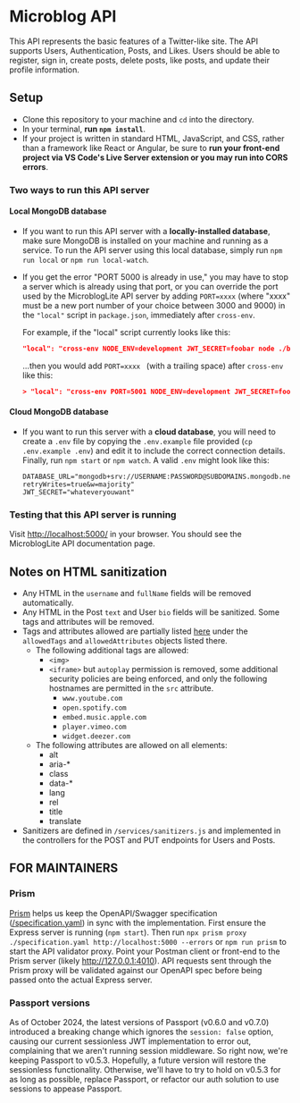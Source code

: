# Microblog API

This API represents the basic features of a Twitter-like site. The API supports Users, Authentication, Posts, and Likes. Users should be able to register, sign in, create posts, delete posts, like posts, and update their profile information.

## Setup
- Clone this repository to your machine and `cd` into the directory.
- In your terminal, **run `npm install`**.
- If your project is written in standard HTML, JavaScript, and CSS, rather than a framework like React or Angular, be sure to **run your front-end project via VS Code's Live Server extension or you may run into CORS errors**.

### Two ways to run this API server
#### Local MongoDB database
- If you want to run this API server with a **locally-installed database**, make sure MongoDB is installed on your machine and running as a service. To run the API server using this local database, simply run `npm run local` or `npm run local-watch`.
- If you get the error "PORT 5000 is already in use," you may have to stop a server which is already using that port, or you can override the port used by the MicroblogLite API server by adding `PORT=xxxx` (where "xxxx" must be a new port number of your choice between 3000 and 9000) in the `"local"` script in `package.json`, immediately after `cross-env`.

    For example, if the "local" script currently looks like this:
    
    ```json
    "local": "cross-env NODE_ENV=development JWT_SECRET=foobar node ./bin/www",
    ```
    
    ...then you would add `PORT=xxxx ` (with a trailing space) after `cross-env` like this:
    
    ```json
    > "local": "cross-env PORT=5001 NODE_ENV=development JWT_SECRET=foobar node ./bin/www",
    ```

#### Cloud MongoDB database
- If you want to run this server with a **cloud database**, you will need to create a `.env` file by copying the `.env.example` file provided (`cp .env.example .env`) and edit it to include the correct connection details. Finally, run `npm start` or `npm watch`. A valid `.env` might look like this:
  ```
  DATABASE_URL="mongodb+srv://USERNAME:PASSWORD@SUBDOMAINS.mongodb.net/microblogLite?retryWrites=true&w=majority"
  JWT_SECRET="whateveryouwant"
  ```

### Testing that this API server is running
Visit [http://localhost:5000/](http://localhost:5000/) in your browser. You should see the MicroblogLite API documentation page.

## Notes on HTML sanitization
- Any HTML in the `username` and `fullName` fields will be removed automatically.
- Any HTML in the Post `text` and User `bio` fields will be sanitized. Some tags and attributes will be removed.
- Tags and attributes allowed are partially listed [here](https://www.npmjs.com/package/sanitize-html#default-options) under the `allowedTags` and `allowedAttributes` objects listed there. 
  - The following additional tags are allowed:
    - `<img>`
    - `<iframe>` but `autoplay` permission is removed, some additional security policies are being enforced, and only the following hostnames are permitted in the `src` attribute.
      - `www.youtube.com`
      - `open.spotify.com`
      - `embed.music.apple.com`
      - `player.vimeo.com`
      - `widget.deezer.com`
  - The following attributes are allowed on all elements:
    - alt
    - aria-*
    - class
    - data-*
    - lang
    - rel
    - title
    - translate
- Sanitizers are defined in `/services/sanitizers.js` and implemented in the controllers for the POST and PUT endpoints for Users and Posts.

## FOR MAINTAINERS

### Prism

[Prism](https://github.com/stoplightio/prism?tab=readme-ov-file#validation-proxy) helps us keep the OpenAPI/Swagger specification ([/specification.yaml](./specification.yaml)) in sync with the implementation. First ensure the Express server is running (`npm start`). Then run `npx prism proxy ./specification.yaml http://localhost:5000 --errors` or `npm run prism` to start the API validator proxy. Point your Postman client or front-end to the Prism server (likely http://127.0.0.1:4010). API requests sent through the Prism proxy will be validated against our OpenAPI spec before being passed onto the actual Express server.

### Passport versions

As of October 2024, the latest versions of Passport (v0.6.0 and v0.7.0) introduced a breaking change which ignores the `session: false` option, causing our current sessionless JWT implementation to error out, complaining that we aren't running session middleware. So right now, we're keeping Passport to v0.5.3. Hopefully, a future version will restore the sessionless functionality. Otherwise, we'll have to try to hold on v0.5.3 for as long as possible, replace Passport, or refactor our auth solution to use sessions to appease Passport.